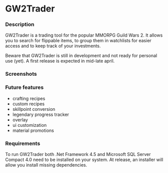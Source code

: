 # GW2Trader

### Description

GW2Trader is a trading tool for the popular MMORPG Guild Wars 2. It allows you to search for flippable items, to group them in watchlists for easier access and to keep track of your investments. 

Beware that GW2Trader is still in development and not ready for personal use (yet). A first release is expected in mid-late april.

### Screenshots

### Future features

- crafting recipes 
- custom recipes
- skillpoint conversion
- legendary progress tracker
- overlay
- ui customization
- material promotions

### Requirements

To run GW2Trader both .Net Framework 4.5 and Microsoft SQL Server Compact 4.0 need to be installed on your system.
At release, an installer will allow you install missing dependencies.
